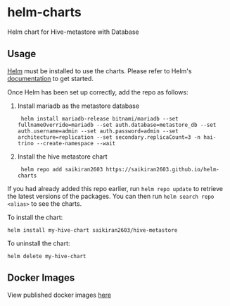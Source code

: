 # helm-charts

Helm chart for Hive-metastore with Database  

## Usage

[Helm](https://helm.sh) must be installed to use the charts.  Please refer to
Helm's [documentation](https://helm.sh/docs) to get started.

Once Helm has been set up correctly, add the repo as follows:

1. Install mariadb as the metastore database 


        helm install mariadb-release bitnami/mariadb --set fullnameOverride=mariadb --set auth.database=metastore_db --set auth.username=admin --set auth.password=admin --set architecture=replication --set secondary.replicaCount=3 -n hai-trino --create-namespace --wait


2. Install the hive metastore chart 


        helm repo add saikiran2603 https://saikiran2603.github.io/helm-charts

If you had already added this repo earlier, run `helm repo update` to retrieve
the latest versions of the packages.  You can then run `helm search repo
<alias>` to see the charts.

To install the <chart-name> chart:

    helm install my-hive-chart saikiran2603/hive-metastore

To uninstall the chart:

    helm delete my-hive-chart
    
## Docker Images 
    
View published docker images [here](https://hub.docker.com/u/neo2603)
    
